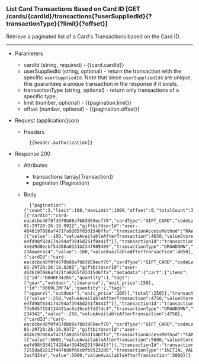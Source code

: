 ### List Card Transactions Based on Card ID [GET /cards/{cardId}/transactions{?userSuppliedId}{?transactionType}{?limit}{?offset}]
Retrieve a paginated list of a Card's Transactions based on the Card ID.

---
+ Parameters
    + cardId (string, required) - {{card.cardId}}
    + userSuppliedId (string, optional) - return the transaction with the specific `userSuppliedId`. Note that since `userSuppliedId`s are unique, this guarantees a unique transaction in the response if it exists.
    + transactionType (string, optional) - return only transactions of a specific type.
    + limit (number, optional) - {{pagination.limit}}
    + offset (number, optional) - {{pagination.offset}}
    
+ Request (application/json)
    + Headers
    
            {{header.authorization}}
    
+ Response 200
    + Attributes
        + transactions (array[Transaction])
        + pagination (Pagination)

    + Body
            
            {"pagination":{"count":3,"limit":100,"maxLimit":1000,"offset":0,"totalCount":3},"transactions":[{"cardId":"card-eacdcbc40f0f4570b88a7b83959ecf70","cardType":"GIFT_CARD","codeLastFour":"2RZD","currency":"USD","dateCreated":"2018-01-29T20:26:18.992Z","giftbitUserId":"user-4646197086af471fa9265fd3d1546ffa","transactionAccessMethod":"RAWCODE","transactionBreakdown":[{"value":-100,"valueAvailableAfterTransaction":4650,"valueStoreId":"value-eefd98f834174294af3945d251f8441f"}],"transactionId":"transaction-4e8d9d0ecbf54288a0151b2347989489","transactionType":"DRAWDOWN","userSuppliedId":"transaction-234aweras4","value":-100,"valueAvailableAfterTransaction":4650},{"cardId":"card-eacdcbc40f0f4570b88a7b83959ecf70","cardType":"GIFT_CARD","codeLastFour":"2RZD","currency":"USD","dateCreated":"2018-01-29T20:26:18.820Z","giftbitUserId":"user-4646197086af471fa9265fd3d1546ffa","metadata":{"cart":{"items":[{"id":"B000F34ZKS","quantity":1,"tags":["gear","outdoor","clearance"],"unit_price":150},{"id":"B009L1MF7A","quantity":2,"tags":["apparel","outdoor"],"unit_price":100}],"total":250}},"transactionAccessMethod":"CARDID","transactionBreakdown":[{"value":-250,"valueAvailableAfterTransaction":4750,"valueStoreId":"value-eefd98f834174294af3945d251f8441f"}],"transactionId":"transaction-77e9457194134421ac6a26ceffd2f4c4","transactionType":"DRAWDOWN","userSuppliedId":"transaction-234342","value":-250,"valueAvailableAfterTransaction":4750},{"cardId":"card-eacdcbc40f0f4570b88a7b83959ecf70","cardType":"GIFT_CARD","codeLastFour":"2RZD","currency":"USD","dateCreated":"2018-01-29T20:26:16.937Z","giftbitUserId":"user-4646197086af471fa9265fd3d1546ffa","transactionAccessMethod":"CARDID","transactionBreakdown":[{"value":5000,"valueAvailableAfterTransaction":5000,"valueStoreId":"value-eefd98f834174294af3945d251f8441f"}],"transactionId":"transaction-7255dad2812f447b80f66c0fb95232d0","transactionType":"INITIAL_VALUE","userSuppliedId":"giftcard-3asfd34a","value":5000,"valueAvailableAfterTransaction":5000}]}